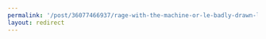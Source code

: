 ```yaml
---
permalink: '/post/36077466937/rage-with-the-machine-or-le-badly-drawn-lyrics'
layout: redirect
---
```

